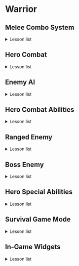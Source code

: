 # Warrior

## Melee Combo System
<details>
  <summary>Lesson list</summary>

  <details>

  <summary>
    
### 3-5 Hero Hero Gameplay Ability

  </summary>
    
> 本节主要内容是在以下两个文件中创建辅助函数（查找角色、控制器、组件等），以供蓝图调用
> - WarriorGameplayAbility
> - WarriorHeroGameplayAbility
  </details>

<details>
  <summary>
    
### 3-6 Ability Input Action

   </summary>
  
> 本节课主要是重复了Input Binding流程的前三个流程
> 
>> 全流程：Native Gameplay Tags -> Input Config Data Asset -> Custom Input Component -> Binding Inputs -> Assign Assets in Editor
>
> Native Gameplay Tags: 声明及定义GameplayTag
> 
> Input Cofig Data Asset: 创建了一个新的数组存储AbilityInputAction
> 
> Custome Input Component: 为绑定action创建了模板函数

</details>

<details>
  <summary>
    
### 3-7 Hero Ability Set

  </summary>

> Hero Character需要把标签传给Ablity System Component，通过标签激活对应的Ability，因此在UDataAsset_HeroStartUpData类里创建了一个结构体，维护标签与ability的关系，并重写了将能力赋予ASC的方法，这样在WarriorHeroCharacter的PossessedBy函数中就会调用子类的GiveToAbilitySystemComponent方法。
</details>

<details>
  <summary>
    
### 3-8 Binding Ability Input

  </summary>
  
> 在Input Component中将Ability与tag绑定，在Hero Character中，调用绑定方法并定义回调函数，回调函数负责触发技能。
</details>

<details>
  <summary>
    
### 3-10 Wait for Gameplay Event

  </summary>
  
> 这两节课主要是创建动画，创建了动画通知用的蓝图，传递标签，并定义了新的标签，供发送通知时使用。（标签主要是用来识别武器的）
</details>

<details>
  <summary>
    
### 3-13 Link Anim Layer

  </summary>
  
> 不同的武器会有不同的动画，为了避免创建复杂的动画图表，采用了分层的概念创建动画。
</details>

<details>
  <summary>
    
### 3-14 Default Weapon Ability

  </summary>
  
> 设置了能力蓝图中，能力标签对其他标签的屏蔽。
> 
> 角色在装备武器时，要链接动画图层，有不同的能力：卸下装备，轻攻击，重攻击等，重新绑定输入映射上下文。
> 
> 角色在卸下装备时，需要卸载动画图层，移除授予的能力，移除输入映射等。
> 
> 这些跟武器相关，所以将这些内容维护在AWarriorHeroWeapon类中，简而言之，我们在捡起武器的同时，也捡起了一套“系统”。
</details>

<details>
  <summary>
    
### 3-15 Grant Weapon Ability

  </summary>
  
> UWarriorAbilitySystemComponent类里添加了GrantHeroWeaponAbilities方法，根据武器关联的能力进行授予。
>
> 设置蓝图。
>
> （不知道为什么少了3-14节的几个资源，已补充）
</details>

<details>
  <summary>
    
### 3-16 Handle Unequip Axe

  </summary>
  
> 卸载武器时，需要unlinke anim class layers，删除mapping context以及清空授权的能力。
>
> UWarriorAbilitySystemComponent负责授权能力以及移除授权能力，已授权的FGameplayAbilitySpecHandle被保存在武器类中。
>
> 补充了3-15结尾遗留部分代码。
</details>

<details>
  <summary>
    
### Stop & Summarize

  </summary>
  
> 前面这部分主要内容是围绕着输入-技能展开的，抛开动画暂且不论，仅输入-技能而言，大概逻辑是mapping context将action与input tag对应起来，而mapping context被存储在data asset中；input component中定义了绑定函数，将action，tag与回调函数进行关联，hero character的possesedby函数加载data asset，setupplayerinputcomponent中则启用了input component中的绑定函数，回调函数也在hero character中被定义，但其真正的实现OnAbilityInputPressed则在WarriorAbilitySystemComponent中，该函数根据标签遍历可激活的技能列表（GetActivatableAbilities()返回的是【可激活】的技能，可激活也就是被授予的技能，区别于【已激活】），如果标签匹配则激活对应技能TryActivateAbility，此时会触发对应蓝图中Activate Ability事件，执行后续逻辑，比如播放montage，设置anim class layer，mapping context，授予能力等等。
> ![Image](README_Img/Chapter3_StopAndSummarize.png)
  </details>


<details>
  <summary>

### 3-17 Light Attack Ability

  </summary>

>讲解了轻攻击能力的配置流程，前面框架搭好以后，流程就是：
>
>定义tag -> 创建action -> Input config中将input tag与action绑定 -> 修改mapping context，将aciton与输入进行映射 -> 创建能力蓝图，设置标签 -> 在武器中修改weapon data，配置input tag与ability
>
>注意：能力蓝图中设置的是ability tag，而其他地方没有记错的话设置的是input tag，Weapon data中将input tag与能力蓝图绑定，也就与ability tag进行了关联。
</details>

<details>
<summary>

### 3-18 Combo Logic

</summary>

> 本节重点是在GA_Hero_LightAttackMaster中创建了连击的逻辑，连续攻击增加计数，超过一定时间进行重置。
> 
> GA_Hero_LightAttack_Axe中则维护了montage的映射。
>
> 注意，montage中的slot可以视作一个“动画播放通道”，以控制不同部位的动画。

</details>

<details>

<summary>

### 3-20 Heavy Attack Logic

</summary>

> 本节与上一节的内容同轻攻击。
  
</details>

<details>

<summary>

### 3-21 Warrior Function Library

</summary>

> 因为连击系统与动画是独立的，现在需要实现这样的功能：轻击3之后可以直接跳转到重击2，就需要进行通信。
>
> 本节创建了一个函数库以供后续使用，比如获取ASC组件，添加标签，移除标签，检测actor是否有标签等。
  
</details>

<details>

<summary>

### 3-22 Jump To Finisher
  
</summary>

> 在轻击和重击的功能蓝图中进行了轻击3->重击2的功能实现，主要思路就是通过Ability System Component添加标签，以识别能否进行跳转。
  
</details>

<details>

<summary>

### 3-23 Slow Motion and Sound FX
  
</summary>

> 基于AnimNotifyState类创建蓝图，重载函数以控制时间流速。
>
> 给montage添加慢动作及音效。
  
</details>

<details>

<summary>

### Bug Fixed
  
</summary>

> 上一节重击1的montage未保存。
>
> 修理了几处bug：之前定义event.unequip.axe标签时多打了空格，修复后导致人物不能正常收回武器，需要在收回武器的能力蓝图和montage中重新选择标签。

</details>

<details>

<summary>

### 3-24 Section Wrap Up
  
</summary>

> 注释调试代码，在FWarriorHeroAbilitySet这个结构体中，AbilityToGrant的类型换为更具体的子类UWarriorHeroGameplayAbility，删除部分无用资源。

</details>


</details>


## Hero Combat

<details>
  <summary>Lesson list</summary>

<details>

<summary>

### 4-3 Set Up Enemy Character
  
</summary>

> 前期准备，创建Enemy的C++类：character，startup data，gameplay ability，combat component。

</details>

<details>

<summary>

### 4-4 Gruntling Guardian
  
</summary>

> 创建动画蓝图，在创建模板动画蓝图的时候，并不需要指定骨骼。

</details>

<details>

<summary>

### 4-5 Asynchronous Loading
  
</summary>

> 主角因为只有一个，在加载start up data的时候是同步加载的，及时阻塞游戏进程，也很快就加载完了；而敌人数量可能是不定的，所以本节采用了异步加载的方式，在进行异步加载的时候还应用了lambda函数。
>
> 回顾一下start up data，该类主要是为了存储ablity而存在的，我们加载start up data也是为了授予主角/敌人能力的，注意，授予能力 ！= 激活能力。

</details>

<details>

<summary>

### 4-6 Spawn Enemy Weapon
  
</summary>

> 给敌人生成武器，创建游戏能力蓝图BP_Guardian_SpawnWeapon，需要设置tag，创建武器类，设置socket等。
</details>

<details>

<summary>

### 4-7 Attribute Set
  
</summary>

> 给角色设置血量，攻击力等属性。通过宏创建辅助函数。
>
> 点击~，在控制台输入showdebug abilitysystem后会显示设置的属性。
</details>

<details>
<summary>

### 4-8 Gameplay Effect
  
</summary>

> 上一节设置了AttributeSet，而Gameplay Effect的作用则是修改属性值。
>
> 本节同时也建立了Curve Table，有点类似于Excel表格填表。
</details>

<details>
<summary>

### 4-9 Apply Gameplay Effect To Self
  
</summary>

> 创建好Gameplay Effect以后，下一步就是怎么应用的问题，首先在UDataAsset_StartUpDataBase中保存UGameplayEffect，之后在GiveToAbilitySystemComponent函数中应用Gameplay Effect。
>
> 注意在DA_Hero中，给StartUpGameplayEffects进行赋值时，有先后顺序，先是MaxHealth，再是CurrentHealth。
</details>


<details>
<summary>

### 4-10 Init Enemy Attributes
  
</summary>

> 跟角色设置属性以及Gameplay Effect的流程差不多，在控制台输出调试信息的时候page down切换到敌人身上，也没有正确显示，于是修改了DefaultGame.ini文件。
</details>

<details>
<summary>

### 4-11 Pawn Combat Interface
  
</summary>

> 为了做伤害检测，首先需要处理武器的碰撞，而碰撞实际跟动画有关，需要设置ANS_ToggleWeaponCollision，因为AnimNotifyState有明确的起止点，以便启用/禁用武器碰撞。
>
> 为了能够启用武器碰撞，首先要获取武器，而武器可以在PawnCombatComponent中被获取，所以可以在PawnCombatComponent中设置一个ToggleCollision函数。
>
> 那么问题是怎么获取PawnCombatComponent？我们可以访问的是HeroCombatComponent/EnemyCombatComponent，对于启用/禁用碰撞而言，我们只需要访问基类PawnCombatComponent即可。
>
>> 1.用FindComponentByClass()获取组件。
>> 
>> 2.BaseCharacter实现自定义的IPawnCombatInterface接口，该接口中只有一个纯虚函数GetPawnCombatComponent()，HeroCharacter/EnemyCharacter需要覆盖虚函数并返回自己的CombatComponent。

</details>

<details>
<summary>

### 4-12 Toggle Weapon Collision
  
</summary>

> 在PawnCombatComponent中创建ToggleWeaponCollision以启用/禁用碰撞，在AnimNotifyState类中进行调用，并在montage中确定AnimNotifyState的起止点。

</details>

<details>
<summary>

### 4-13 On Weapon Begin Overlap
  
</summary>

> 本节主要内容为hit流程，在WeaponBase类有WeaponCollisionBox，将BeginOverlap与EndOverlap与WeaponCollisionBox进行绑定，对碰撞的物体进行检测。
>
> UPawnCombatComponent则用来处理武器碰撞，创建ToggleWeaponCollision函数待完善。

</details>

<details>
<summary>

### 4-14 On Target Interacted
  
</summary>

> 声明委托类型，在进行碰撞时或者碰撞结束后，调用委托绑定的回调函数。
>
> ![Image](README_Img/4-14.png)

</details>


<details>
<summary>

### 4-15 Notify Melee Hit
  
</summary>

> 确保每次攻击时，只攻击一次：在PawnCombatComponent创建一个AAcotr*数组，当检测到对象时加入数组，之后如果再次检测到同一个actor，则直接跳过。
>
> 检测到物体以后，下一步就是进行通知以便就行后续的伤害处理，HeroCombatComponent中重写了OnHitTargetActor，进行伤害检测，在此函数中调用函数UAbilitySystemBlueprintLibrary::SendGameplayEventToActor()。在GA_LightAttack中定义了WaitGameplayEvent节点负责监听（选择了同一个标签），当SendGameplayEventToActor调用以后，该事件会被激活，执行后续伤害处理流程。

</details>

<details>
<summary>

### 4-16 Set Up Attack Montages
  
</summary>

> 为其他轻攻击、重攻击添加ANS通知；为重攻击添加WaitGameplayEvent节点，检测事件。

</details>


<details>
<summary>

### 4-17 Make Gameplay Effect Spec Handle
  
</summary>

> 前面做了hit检测，后续自然就是进行伤害处理，如何通过gameplay effect影响attribute set，流程如图所示：
>
> ![Image](README_Img/4-17.png)
>
> 本节主要是在UWarriorHeroGameplayAbility类中创建了MakeHeroDamageEffectSpecHandle函数，返回FGameplayEffectSpecHandle以供后续使用。

</details>

<details>
<summary>

### 4-18 Hero Damage Info
  
</summary>

> 上一节课的补充，为MakeHeroDamageEffectSpecHandle准备入参，创建Effect Class，tag，获取base damage等。

</details>

<details>
<summary>

### 4-19 Apply Effect Spec Handle To Target
  
</summary>

> 创建好gameplay effect spec handle以后，下一步就是将handle应用于目标：在UWarriorGameplayAbility创建了相关函数，重点是调用UAbilitySystemComponent::ApplyGameplayEffectSpecToTarget函数。

</details>

<details>
<summary>

### 4-20 Capture Relevant Attributes
  
</summary>

> 为了能够进行伤害计算，需要对attributes进行捕获，本节课提供了两种方式进行捕获：一种是较慢的方式，另一种则是通过宏相对而言较快的方式进行捕获。

</details>

<details>
<summary>

### 4-21 Retrieve Hero Damage Info
  
</summary>

> 上节课对attributes进行了捕获，这节课主要是重载UGameplayEffectExecutionCalculation下的Execute_Implementation函数，以取得attributes的值。

</details>

<details>
<summary>

### 4-22 Calculate Final Damage Done
  
</summary>

> 在Execute_Implementation函数中编写**伤害计算逻辑**。

</details>

<details>
<summary>

### 4-23 Set Up Heavy Attacks For Damage
  
</summary>

> 在蓝图中修改heavy attck的逻辑，使得gameplay effect能够作用于attributes。
>
> 至此，前面流程图中Gameplay Effect Execution Calculation环节也就结束了。

</details>


<details>
<summary>

### 4-24 Modify Health Attribute
  
</summary>

> 重载PostGameplayEffectExecute函数，通过Data.EvaluatedData.Attribute与其他属性进行匹配，修改对应的属性。
>
> 本节遇到一个问题就是GAMEPLAYATTRIBUTE_PROPERTY_GETTER(ClassName, PropertyName)没有生效，而其他的Getter和Setter都是正常的，应该是跟宏里面static有关。

</details>

<details>
<summary>

### 4-25 Hit React Ability
  
</summary>

> 从本节开始，下面几节主要做一些所谓的“打击感”。
>
> 首先是受击反馈，这也是一种ability，敌人的ability流程是：Ability Tags -> Gameplay Ability Blueprint（先创建基类蓝图，写逻辑，子类蓝图填数据） -> Anim Montage -> Grant Ability（DA里选择对应能力蓝图）。

</details>

<details>
<summary>

### 4-26 Trigger Hit React Ability
  
</summary>

> 之前已经授予了能力，下一步是怎么“触发”的问题，很明显，在角色进行攻击的时候触发敌人的受击动画，所以在GA_Hero_LightAttackMaster蓝图中使用了蓝图库中的方法Send Gameplay Event To Actor，此方法被调用后，触发GA_Enemy_HitReact_Base事件，从而调整敌人面向的方向以及播放蒙太奇。

</details>

<details>
<summary>

### 4-27 Material Hit FX
  
</summary>

> 修改重击蓝图，使得重击能够触发受击动画。
>
> 修改enemy的材质，并通过参数对enemy材质进行控制，在GA_Enemy_HitReact_Base蓝图中，在角色被击中时修改参数，从而使得enemy呈现出不同的样子。

</details>

<details>
<summary>

### 4-28 Hit Pause
  
</summary>

> 实现了“卡肉”效果。Hit pause也是作为主角的一种ability，实现流程与之前基本一致，而hit pause则是通过event进行触发的，enemy的受击动画，通过在蓝图中调用Send Gameplay Event To Actor进行触发，而hit pause这里则在C++中调用了SendGameplayEventToActor函数进行触发。

</details>

<details>
<summary>

### 4-29 Camera Shake
  
</summary>

> GA_Hero_HitPause蓝图中加入相机抖动节点，创建相机抖动蓝图。

</details>


<details>
<summary>

### 4-30 Hit React Sound
  
</summary>

> 在敌人的montage中添加受击音效。
>
> 为了解决同时击中多个敌人导致同时播放多个音效的问题，创建Sound Concurrency资产，控制同时播放的音效数量。

</details>

<details>
<summary>

### 4-31 Gameplay Cues
  
</summary>

> 斧头的击中音效不要放在montage里，因为我们想要的是只有在斧头击中目标以后才播放击中音效。
>
> 本节使用了Gameplay Cue来播放音效。

</details>

<details>
<summary>

### 4-32 Enemy Death Ability
  
</summary>

> Enemy Death Process：Attribute Set(Add tag to actor) → Play Death Montage(Triggered on tag added) → Death FX(Material FX / Particle FX)
>
> 本节首先完成了死亡能力的授予，与其他ability流程一样，只不过触发ability变成了通过tag触发。
>
> 在GA_Enemy_Death_Base蓝图中播放montage和执行gameplay cue播放声音。

</details>


<details>
<summary>

### 4-33 BP Death Interface
  
</summary>

> 解决enemy死亡以后动画恢复至idle的问题，需要停用动画，关闭碰撞等。
>
> 怎么从EndAbility调用BP_Enemy_Character_Base中的逻辑？可以选择Cast to或者使用蓝图接口，本节创建了蓝图接口以实现通信。

</details>

<details>
<summary>

### 4-34 Dissolve Material FX
  
</summary>

> 给enemy和enemy weapon添加死亡后慢慢消失的效果，也就是在BP_EnemyCharacter_Base中修改材质参数，缓慢溶解的过程使用timeline来实现。
>
> 之前一直不是很清楚texture, material, anim, montage, mesh, skeleton的区别，这里说一下自己的浅见：
> > texture & material: texture是基元，提供纹理信息，而material则是综合texture及算法实现的效果，比如溶解效果的实现。
> > 
> > anim & montage: 同样anim是基元，montage在anim的基础上，进行动画的逻辑控制、动画混合等。
> > 
> > mesh & skeleton: mesh是3D模型的集合结构，决定了物体的形状，而skeleton是由骨骼和关节组成的层级结构，驱动mesh变形以实现动画。

</details>


<details>
<summary>

### 4-35 Dissolve Niagara FX
  
</summary>

> 使用Spawn System Attached给死亡后的enemy添加粒子特效，首先在蓝图接口中将Niagara作为函数的输入，之后在蓝图中进行加载。添加完后的粒子效果有个问题，就是颜色与enemy溶解时材质的颜色不一致，所以获取enmey的材质，找到其颜色参数，赋予niagara相关参数即可。

</details>

<details>
<summary>

### 4-36 Pawn UI Component
  
</summary>

> 创建PawnUIComponent及其子类，创建PawnUIInterface接口，以便查找PawnUIComponent，使WarriorBaseCharacter及子类实现该接口。

</details>

<details>
<summary>

### 4-37 Broadcast Value Change
  
</summary>

> AttributeSet中获取UIComponent，而UIComponent中定义了**委托函数**，当属性发生变化时，AttributeSet中获取的UIComponent则会进行广播。

</details>

<details>
<summary>

### 4-38 Listen For Broadcasting
  
</summary>

> 创建WarriorWidgetBase基类，该类重载NativeOnInitialized函数，此函数通过IPawnUIInterface接口获得HeroUIComponent，调用BP_OnOwningHeroUIComponentInitialized函数（此函数在Widget蓝图中被重写，绑定血量修改时的事件）。
>
> 角色蓝图中添加了Widget，之后触发Widget蓝图中NativeOnInitialized函数，子类中重载了调用BP_OnOwningHeroUIComponentInitialized函数，则会对其进行调用。
>
> 注意，此时在AttributeSet中，我们通过接口进行了广播，它并不知道Widget的存在；而反观WarriorWidgetBase类，借助于基类中的蓝图接口，它的子类蓝图也只是绑定了委托事件，并不知道AttributeSet的存在。

</details>

<details>
<summary>

### 4-39 Enemy Init Created Widget
  
</summary>

> 与上一节的内容差不多，为enemy创建widget相关逻辑。

</details>

<details>
<summary>

### 4-40 Template Widgets
  
</summary>

> 创建UI模板部件。

</details>

<details>
<summary>

### 4-41 Set Status Bar Fill Color
  
</summary>

> 在蓝图中编写状态条的颜色逻辑。

</details>

<details>
<summary>

### 4-43 Hero Overlay Widget
  
</summary>

> 创建角色UI的canvas（少用，用多了影响性能），排列之前创建的模板部件。
>
> WBP_HeroOverlay蓝图中重写WarriorWidgetBase类中的BP_OnOwningHeroUIComponentInitialized函数，将委托事件赋予函数逻辑，从而在进行广播的时候修改状态条。
>
> 将创建widget作为能力蓝图赋予角色。

</details>

<details>
<summary>

### 4-44 Enemy Health Widget Component
  
</summary>

> 创建敌人的health bar，在AWarriorEnemyCharacter类的构造函数中创建WidgetComponent，在BeingPlay()中调用UWarriorWidgetBase类中的InitEnemyCreatedWidget函数，使得health bar实时显示enemy血量。

</details>

<details>
<summary>

### 4-45 Hide Enemy Health Bar
  
</summary>

> 在WBP_DefaultEnemyHealthBar蓝图中编写health bar的隐藏逻辑，比如一开始是隐藏的，一定时间后不被攻击会隐藏，血量清空后会隐藏。注意初始化的时候会调用一次OnCurrentHealthChanged_Event节点。

</details>

<details>
<summary>

### 4-46 Update Weapon Icon
  
</summary>

> 实现装备/卸载武器时变换图标的功能：图标作为weapon data的一种资源，在装备/卸载武器的ability中，触发广播，对应的委托事件则负责更新图标。

</details>

<details>
<summary>

### 4-47 Final Tweaking
  
</summary>

> 解决切换武器图标时一闪而过的白色背景问题，导致该问题发生的原因为图片是异步加载的，在加载完以前就执行了后续流程。解决方式未创建了一个手动加载资源的自定义事件（也可以采用delay的方式解决）。
>
> 调整UI显示。

</details>

  
</details>


## Enemy AI

<details>
  <summary>Lesson list</summary>

  <details>
<summary>

### 5-3 Crowd Following Component
  
</summary>

> 躲避算法分为两种：RVO Avoidance与Detour Crowd Avoidance，从表现上来看Detour Crowd Avoidance更好一些。
>
> 创建AWarriorAIController，在初始化方法中设置PathFollowingComponent为UCrowdFollowingComponent，以启用Detour Crowd Avoidance；创建敌人AI蓝图。

</details>


<details>
<summary>

### 5-4 AI Perception
  
</summary>

> 实现AI的perception功能，创建EnemyPerceptionComponent与AISenseConfig_Sight，设置相关属性。创建另一个新函数，以便绑定到委托事件。

</details>

<details>
<summary>

### 5-5 Generic Team ID
  
</summary>

> 设置TeamID以分辨不同的阵营，原理是实现IGenericTeamAgentInterface接口，重写其中函数。

</details>



<details>
<summary>

### 5-6 Behavior Tree
  
</summary>

> 使用行为树来控制enemy的行为逻辑，创建黑板，其中的key对应的value通过C++进行配置，OnEnemyPerceptionUpdated是绑定的委托事件，当敌人感知到actor的时候，则对key进行设置。
>
> 为了能够运行行为树，需要在AIController中重写OnPosses函数，执行Run Behavior Tree节点。

</details>

<details>
<summary>

### 5-7 Configure AI Avoidance
  
</summary>

> 为了拥有更好的avoidance质量，需要设置一些参数，分为两部分：
>
> > 其中一部分参数并没有暴露给蓝图，可以在C++中创建一些暴露给蓝图的变量，通过这些变量设置参数。
> > 
> > 另外一部分参数通过Project Settings - Crowd Manager来进行设置。

</details>

<details>
<summary>

### 5-8 Behavior Tree Node Types
  
</summary>

> 讲解了行为树中的四种节点类型：composite node, decorator node, service node, task node。
>
> 创建service node，可通过蓝图/C++实现service逻辑。

</details>

<details>
<summary>

### 5-9 Observer Aborts
  
</summary>

> 设置selector节点下不同分支的中止策略。

</details>

<details>
<summary>

### 5-10 Orient To Target Actor
  
</summary>

> 通过C++的方式编写自定义Service，父类可以选择BTService或者BTService_BlackboardBase，BTService类基本需要从头开始编写，而BTService_BlackboardBase类中有一些初始代码。
>
> 重写TickNode函数，实现enemy面向角色的功能。

</details>

<details>
<summary>

### 5-11 Environment Query System
  
</summary>

> 简单介绍了EQS的各种概念以及使用。

</details>

<details>
<summary>

### 5-12 Custom Query Context
  
</summary>

> 修复enemy同时感知角色和test pawn的问题。
>
> 通过蓝图自定义context，使得item生成在角色周围，EQS负责生成item，过滤item；在行为树中运行EQS任务，将过滤出来的点存到黑板的键值中，MoveTo节点又从中获取位置，从而控制enemy移动。

</details>

<details>
<summary>

### 5-13 Toggle Strafing State
  
</summary>

> 通过蓝图自定义task处理敌人的strafing状态：设置旋转，最大行走速度，添加标签等。
>
> > 注意：对于自定义蓝图的行为树节点，默认是存在于世界中的实例，意味着变量的值在不同的execution中可以被保存，只适用于蓝图，而不能适用于C++（因为没有被实例化）。

</details>


<details>
<summary>

### 5-14 Calculate Direction
  
</summary>

> UWarriorCharacterAnimInstance类中声明了新的变量LocomotionDirection，并在NativeThreadSafeUpdateAnimation函数中进行更新。在ABP_Enemy_Base中引入该变量，同时声明一个新的blend space变量，通过该变量控制blend space动画的播放效果。（主要是展示了C++中变量与blend space的配合）

</details>

<details>
<summary>

### 5-15 Strafing Blend Space
  
</summary>

> 创建enemy的blend space，通过horizontal axis和vertical axis两个轴变量来控制动画表现。

</details>


<details>
<summary>

### 5-16 Compute Success Chance
  
</summary>

> 通过蓝图自定义行为树中的装饰器节点，以计算敌人有多大的概率发起攻击。

</details>

<details>
<summary>

### 5-17 Dot Product Test
  
</summary>

> 敌人在选择位置的时候，周围生成的点都是可选的，想要过滤掉敌人前方的一些点：原理上点积可以比较两个向量之间的角度，所以在EQS查询中增加了Dot测试以进行过滤。

</details>

<details>
<summary>

### 5-18 Enemy Melee Ability
  
</summary>

> 授予敌人ability的流程：创建ability基类蓝图 -> 创建ability子类蓝图 -> 配置DA_Guardian。

</details>

<details>
<summary>

### 5-19 Activate Ability By Tag
  
</summary>

> 激活enemy能力：
>
> > 1.在UWarriorAbilitySystemComponent类中定义函数TryActivateAbilityByTag，通过标签激活能力。
> >
> > 2.创建BTTask_ActivateAbilityByTag蓝图，重写父类蓝图中定义的OnEnemyExecuteTask函数，获取ability system component，调用定义的TryActivateAbilityByTag函数，以激活能力。
> >
> > 3.在行为树中执行该任务（行为树需要配置给AI Controller）。

</details>


<details>
<summary>

### 5-20 Is Target Pawn Hostile

</summary>

> 给montage添加notify state，使得武器碰撞到角色时启用碰撞。
>
> 判断是否为地图pawn，UWarriorFunctionLibrary类中创建函数IsTargetPawnHostile，通过GenericTeamId判断是否为敌对。
>
> UEnemyCombatComponent类中重写OnHitTargetActor委托函数。

</details>


<details>
<summary>

### 5-21 Notify Melee Hit

</summary>

> 重写OnHitTargetActor，避免单次挥动武器，多次判定。
>
> > 借助于SendGameplayEventToActor函数，调用事件（GA_Enemy_MeleeAttack_Base蓝图中的Wait Gameplay Event节点）。

</details>

<details>
<summary>

### 5-22 Make Enemy Damage Effect Spec Handle

</summary>

> 为了能够应用伤害，在C++中创建MakeEnemyDamageEffectSpecHanlde函数，返回FGameplayEffectSpecHandle，以供调用ApplyEffectSpecHandleToTarget节点。

</details>

<details>
<summary>

### 5-23 Apply Enemy Damage

</summary>

> MakeEnemyDamageEffectSpecHandle中有个入参是InDamageScalableFloat，在蓝图中提升为了变量，为其指定curve table。

</details>

<details>
<summary>

### 5-24 Motion Warping

</summary>

> 解决enemy朝向问题：采用Motion Warping插件。
>
> 在C++中创建UMotionWarpingComponent，之后在montage中设置notify state，设置参数（注意动画要启用root motion）。

</details>

<details>
<summary>

### 5-25 Update Motion Warp Target

</summary>

> 继续上一节的工作，我们需要enemy更新它的朝向，但是又不必每帧更新，可以采取自定义BTService的方式实现，重写蓝图中Receive Tick AI事件。从黑板中获取键TargetActor，同时这个名称与notify state中Warp Target Name要一致。

</details>

<details>
<summary>

### 5-26 Construct Native BT Task

</summary>

> 解决另外一个问题：当角色处于敌人正后方时，敌人先播放攻击动画再转身。
>
> 以BTTaskNode节点为父节点，创建自定义蓝图节点。
>
> 值得注意的是：C++创建的Behavior task默认不会在世界中进行实例化，所以对于那些没有实例化的节点，一般来说变量的值也无法保存。
> >
> > 如果要重用变量中的值：需要创建结构体，重写GetInstanceMemorySize函数，重写后会为结构体分配内存，之后就可以从该结构体中取值了。

</details>


<details>
<summary>

### 5-27 Rotate Enemy In Task

</summary>

> 重写ExecuteTask及TickTask函数，在ExecuteTask中返回InProgress，由TickTask函数处理剩余部分逻辑，以实现转向。

</details>

<details>
<summary>

### 5-28 Melee Attack Branch

</summary>

> 根据之前创建的节点，配置enemy的行为树。

</details>


<details>
<summary>

### 5-29 Does Actor Have Tag Decorator

</summary>

> 本节要解决的问题是，敌人在撤回原来的位置时，如果受到攻击，仍然继续往回撤，此时敌人应该进行反击。
>
> 想要通过添加装饰器节点来解决该问题，当敌人受到攻击时，添加tag表示敌人的状态。行为树中检测tag的节点并不能中断其他分支，于是考虑自定义BTDecorator节点，重写PerformConditionCheckAI函数。

</details>

<details>
<summary>

### 5-30 Duration Gameplay Effect

</summary>

> 上节课提到要给敌人添加tag表示受到攻击。
>
> 怎么添加：通过持续性的gameplay effect进行添加。
>
> 何时添加：在敌人受到攻击时添加，也就是在敌人hit react的ability中添加此标签。

</details>

<details>
<summary>

### 5-31 Should Abort All Logic

</summary>

> 当角色hp为0的时候，enemy应该停止攻击：为行为树创建新的装饰器节点，使用蓝图重写PerformConditionCheckAI逻辑，通过dead标签检测actor是否死亡。

</details>

<details>
<summary>

### 5-32 Guardian Attack Sound FX

</summary>

> 在enemey的montage中添加喊叫和攻击的音效，另外通过tag在ability中播放命中敌人时的gameplay cue。
>
> 目前总结下来，montage添加的音效是和动画相关的，而gameplay cue添加的音效是和逻辑相关的。

</details>

</details>

## Hero Combat Abilities

<details>
<summary>Lesson list</summary>

<details>

<summary>
    
### 6-3 Two-Key Input Action

</summary>

> 给角色添加翻滚的能力，首先回顾一下添加角色能力的流程：Ability Tags -> Gameplay Ability Blueprint -> Anim Montage -> Ability Input Action -> Grant Ability。
>
> 翻滚需要按方向键 + 空格键，在配置InputAction的时候，要选择与IA_Move协同触发。之后
> - 配置InputConfig，将InputAction与InputTag对应。
> 
> - 配置MappingContext，将InputAction与用户输入绑定。、


</details>

<details>

<summary>
    
### 6-4 Get Last Movement Input

</summary>

> 通过Motion Warping扭曲角色动画，使得角色朝运动方向翻滚。
>
> 流程：
>  - 在montage中添加notify state，设置warp target name，注意要取消warping translation的对勾（否则角色会瞬移）。
>  - 在ability通过Get Last Movement Input Vector获取角色移动向量（也就是角色在翻滚瞬间的朝向），通过Add or Update Warp Target from Location and Rotation变形角色动画。


</details>


<details>

<summary>
    
### 6-5 Rolling Distance

</summary>

> 控制翻滚的距离，实现方式同样也是通过motion warping，需要注意的时候，此次添加notify state的时候要勾选warping translation，取消勾选warp rotation，其他与变形翻滚朝向做法差不多。
>
> 值得一提的是调用了line trace for objects节点绘制线条，以供调试。


</details>


<details>

<summary>
    
### 6-6 Get Value At Level

</summary>

> 上一讲中，翻滚方式是通过硬编码控制的，本讲对其进行了优化：设置一个ScalableFloat变量，选择对应的Curve Table。
>
> 为了从ScalableFloat变量中获取float值，在UWarriorFunctionLibrary类中声明了一个辅助函数以实现此功能。


</details>

<details>

<summary>
    
### 6-7 Rolling Sound FX

</summary>

> 添加翻滚音效。


</details>


<details>

<summary>
    
### 6-8 Hero Hit React Ability

</summary>

> 创建受击能力蓝图和montage。


</details>


<details>

<summary>
    
### 6-9 Trigger Hero Hit React

</summary>

> 授予角色受击能力，之后就是能力的激活：在GA_Enemy_MeleeAttack_Base中，通过Send Gameplay Event to Actor节点激活受击能力（应该是在蓝图Class Defaults的Ability Triggers中进行了对应）。

</details>


<details>

<summary>
    
### 6-10 Hero Hit FX

</summary>

> 创建材质实例，当角色被攻击时，在能力蓝图中修改材质的参数，从而显示不一样的颜色。

</details>


<details>

<summary>
    
### 6-11 Compute Hit React Direction

</summary>

> 计算受击方向：首先取得两个向量——角色的前向向量与角色到敌人的向量，通过点击计算两个向量之间的角度，但结果都是正的，不能分清左右关系；再通过叉积判断左右关系。
>
> 注意：虚幻中叉积是符合左手法则的。

</details>

<details>

<summary>
    
### 6-12 Hit React Tags

</summary>

> 计算受击方向后，返回不同的标签以说明敌人的方位。

</details>

<details>

<summary>
    
### 6-13 Switch On Gameplay Tags

</summary>

> 上一讲的函数返回的是不同的标签，为了根据不同的标签选择不同的montage，首先把montage提升为变量，然后调用Swithc on Gameplay Tag节点，根据不同的标签赋予montage变量不同的值，从而播放不同的动画。
>
> 另外有一个问题就是动画效果不太明显，似乎是混合导致的，解决方式是将UpperPose单独存储起来，当角色没有进行移动时，播放该pose。

</details>

<details>

<summary>
    
### 6-14 Hit React Sound FX

</summary>

> 添加角色被攻击时的音效。

</details>

<details>

<summary>
    
### 6-15 Hero Block Ability

</summary>

> 增加角色格挡技能。
>
> 定义tag -> 处理input action时的回调函数（AWarriorHeroCharacter类中SetupPlayerInputComponent方法进行的绑定，绑定回调函数Input_AbilityInputReleased） -> 创建gameplay ability蓝图并选择好对应的标签 -> 创建input action -> 配置input config -> 因为格挡技能只有在装备武器时才能使用，所以将其指定为武器的ability，在BP_HeroAxe中搜索Weapon Data，添加格挡能力 -> 配置IMC_Axe，将输入与input action进行绑定

</details>

<details>

<summary>
    
### 6-16 Add Gameplay Cue To Owner

</summary>

> 创建格挡montage，设置为循环播放；GA蓝图中设置播放montage；当被攻击时可以取消格挡能力，所以要配置对应的tag。
>
> 调用Add GameplayCueWithParams To Owner节点，创建gameplay cue蓝图（我们希望当ability是激活状态时，gameplay cue也是激活状态，选择以GameplayCueNotify_Actor为父类蓝图），配置Class Defaults。
> 
> - 重写While Active方法（当gameplay cue被附件到owner时只会调用一次），播放声音和特效。
> 
> - 重写OnRemove方法，销毁component。

</details>

<details>

<summary>
    
### 6-17 Is Valid Block

</summary>

> 本节开始编写格挡判定逻辑，在UEnemyCombatComponent类的OnHitTargetActor方法中，首先需要判断是否是有效的格挡，而判断方法则是通过角色与敌人前向向量的点击进行判断，如果小于-0.1f，则被认为是一次有效的格挡。

</details>


<details>

<summary>
    
### 6-18 Notify Successful Block

</summary>

> 当格挡有效时，在C++中调用SendGameplayEventToActor函数，并发送Player_Event_SuccessfulBlock标签。在GA_Hero_Block蓝图中，则调用Wait Gameplay Event节点，通过event tag关联事件，从而收到事件通知。

</details>

<details>

<summary>
    
### 6-19 Handle Successful Block

</summary>

> 本讲主要是写格挡成功后的蓝图逻辑，主要实现了三个功能：朝向敌人，小距离后退，添加特效。

</details>

<details>

<summary>
    
### 6-20 Is Perfect Block

</summary>

> 在格挡能力蓝图中，通过时间判断是否为完美格挡。

</details>


<details>

<summary>
    
### 6-21 Notify Perfect Block

</summary>

> 当格挡为完美格挡时，通过Set Global Time Dilation节点增加子弹时间效果；创建GameplayCue，重写OnExecute函数，通过Execute GameplayCueWithParams On Owner节点生成特效。
>
> 本节遇到了一个卡了挺久的Bug：当完美格挡时，子弹时间一直没有恢复到正常流速。
>
> 原因：UWarriorAbilitySystemComponent的OnAbilityInputReleased函数中，松开按键时，会调用CancelAbilityHandle()，取消技能。在蓝图中，时间流速变慢后，有个delay节点，如果此时松开格挡键位，该技能就被取消掉了，也就是进入了end ability，并没有从delay节点正常执行下去，恢复正常的时间流速。

</details>


<details>

<summary>
    
### 6-22 Initiate Counterattack

</summary>

> 解决上节课中提到的Bug：在OnEndAbility事件之后，判断一下global time dilation是否为1，如果不是的话重新恢复为1。
>
> 实现完美格挡后终结技：设置计时器，如果0.3秒内进行攻击，则切换为处决攻击，本讲只是简单地将处决攻击变为轻/重击的最后一次攻击，然后通过标签判断当前攻击是否为处决攻击，是的话直接跳转到最后一次攻击。

</details>

<details>

<summary>
    
### 6-23 Set Up Target Lock Ability

</summary>

> 实现Target Lock需要解决的问题：
>
> - Toggleable Ability
> - Get Available Targets
> - Draw/Update Target Lock Widget
> - Switch Animation Poses
> - Switch Target
>
> 本节为锁定目标能力的准备工作：
>
> 首先创建C++类UHeroGameplayAbility_TargetLock，需要重写ActivateAbility与EndAbility函数（暂时只是调用super）；定义需要的标签；创建蓝图类。

</details>


<details>

<summary>
    
### 6-24 Toggle Target Lock

</summary>

> 本讲对锁定目标的输入策略进行了设置：首先是UWarriorAbilitySystemComponent类的OnAbilityInputPressed方法中，要对toggleable的能力进行判断，从而控制能力的激活与结束；然后配置DA_InputConfig，创建InputAction，配置IMC_Axe（只有装备武器时才能锁定敌人），再就是在BP_HeroAxe中进行能力的授予。

</details>


<details>

<summary>
    
### 6-25 Get Available Targets

</summary>

> 在一定范围内获取所有目标，简单讲就是调用UKismetSystemLibrary::BoxTraceMultiForObjects函数，填写相应的参数，将检测到的目标加入到TArray数组中。

</details>


<details>

<summary>
    
### 6-26 Get Nearest Target

</summary>

> 继续补充TryLockOnTarget的逻辑，如果没有可锁定的目标，需要取消目标锁定的能力（当调用CancelAbility方法后，会执行EndAbility方法）。
>
> 通过UGameplayStatics::FindNearestActor方法获取距离角色最近的actor。

</details>


<details>

<summary>
    
### 6-27 Draw Target Lock Widget

</summary>

> 绘制锁定图标：首先创建widget蓝图，之后创建UHeroGameplayAbility_TargetLock::DrawTargetLockWidget函数，CreateWidget创建实例，之后通过AddToViewport进行绘制。

</details>

<details>

<summary>
    
### 6-28 Set Target Lock Widget Position

</summary>

> 设置widget的位置：UWidgetLayoutLibrary::ProjectWorldLocationToWidgetPosition可将3维空间的坐标投影到2D空间，再调用SetPositionInViewport将widget绘制到指定位置。
>
> 此时会发现widget与正确位置有一些偏差，原因是没有考虑widget本身的大小。DrawnTargetLockWidget->WidgetTree->ForEachWidget的入参传入一个匿名函数，可以获取到widget的宽度和高度。

</details>


<details>

<summary>
    
### 6-29 Execute Task On Tick

</summary>

> 我们需要解决的问题是：当角色移动时，绘制的widget位置失效，所以我们需要每一帧对widget的位置进行更新，但是gameplay ability并不支持tick函数。
>
> 解决方式：自定义ability task，重写TickTask函数，定义委托事件，在ability蓝图中调用ability task。

</details>


<details>

<summary>
    
### 6-30 On Target Lock Tick

</summary>

> 上一讲自定义了以tick形式执行任务的ability task，本讲就是在上一讲的基础上，声明了OnTargetLockTick函数，更新widget的位置，然后以tick的频率执行即可。

</details>

<details>

<summary>
    
### 6-31 Orient To Target While Target Lock

</summary>

> 继续补充OnTargetLockTick函数，使得锁定目标时，摄像机和角色始终朝向被锁定的敌人。（注意，此处通过设置controller的旋转，从而影响摄像机的旋转）

</details>

<details>

<summary>
    
### 6-32 Switch To Target Lock Poses

</summary>

> 创建持有武器锁定敌人移动的动画混合空间，并进行应用。

</details>

<details>

<summary>
    
### 6-33 Target Lock Walk Speed

</summary>

> 设置锁定敌人时的最大行走速度。
>
> 在混合空间中，混合动画容易抽动，勾选Wrap Input后效果好很多。

</details>


<details>

<summary>
    
### 6-34 Switch Target Input Action

</summary>

> 本讲开始实现锁定目标时的切换功能：定义了输入标签，在AWarriorHeroCharacter类中调用BindNativeInputAction进行绑定，创建input action，在input config中进行对应。

</details>

<details>

<summary>
    
### 6-35 Target Lock Mapping Context

</summary>

> 在UHeroGameplayAbility_TargetLock中设置一个UInputMappingContext*变量，存储锁定时的mapping context，然后创建函数分别装载和卸载mapping context。
>
> 在卸载mapping context之前，对controller是否存在做了一个判断，防止引起崩溃。

</details>

<details>

<summary>
    
### 6-36 Notify Switch Target

</summary>

> 在AWarriorHeroCharacter::Input_SwitchTargetTriggered方法中获取偏移量，在Input_SwitchTargetCompleted方法中，调用SendGameplayEventToActor函数触发事件。
>
> 之后在GA_Hero_TargetLock蓝图中，调用Wait Gameplay Event节点，通过tag监听事件。

</details>


<details>

<summary>
    
### 6-37 Handle Switch Target

</summary>

> 主要是逻辑的编写，通过叉积判断位置关系，然后取最近的敌人进行锁定。

</details>


<details>

<summary>
    
### 6-38 Hero Death

</summary>

> 创建GA_Hero_Death能力蓝图，创建montage，在DA_Hero里进行配置，以授予该能力。
>
> 为了在character死亡的情况下，停止敌人的攻击，在行为树中，检测一下target actor是否有dead标签。

</details>


<details>

<summary>
    
### 6-39 Tweaking Target Lock

</summary>

> 调整了一下锁定目标时摄像机的位置。

</details>


</details>

## Ranged Enemy

<details>
  <summary>Lesson list</summary>
  
<details>
  
<summary>
    
### 7-2 Ranged Enemy Starting Weapon

</summary>

> 创建新类型的敌人，需要指定mesh，animation等。同时为了使敌人在生成时手里带着武器，需要复制能力蓝图，并配置Data Asset授予能力。

</details>

<details>
  
<summary>
    
### 7-3 Glacer Starting Stats

</summary>

> 设置敌人的初始状态：在Curve Table中设置数值，在GE_Guardian_StartUp蓝图类（Gameplay Effect的子类）中配置Curve Table，之后在Data Asset(DA_Glacer)中配置GE_Guardian_StartUp。
>
> 其实gameplay effect与ability存储在UDataAsset_StartUpDataBase(Data Asset子类)中，在授予完能力之后，通过ApplyGameplayEffectToSelf方法应用effect。
>
> 查看effect是否生效：控制台输入showdebug abilitysystem，按page down键选到敌人即可。

</details>

<details>
  
<summary>
    
### 7-4 Glacer Hit React

</summary>

> 设置敌人的血量条、受击时的材质、死亡时的特效（包括武器）等。

</details>

<details>
  
<summary>
    
### 7-5 Ranged Behavior Tree

</summary>

> 修复当角色在墙边翻滚时，会移动到原点的问题：当无效命中时，impact point会是一个零向量，需要判断一下是否有效。
>
> 给敌人配置AI Controller，在AI Controller中配置行为树。

</details>


<details>
  
<summary>
    
### 7-6 Find Shooting Position

</summary>

> 编写AI控制逻辑，远程攻击的敌人首先要找到一个远离character的位置：修改行为树逻辑，判断与character之间的距离，执行EQS服务，给敌人寻找合适的位置，然后进行移动。
>
> 简单理解一下行为树，有以下常见的节点：
> > 根节点：行为树的入口，敌人行动逻辑的起点。
> >
> > 组合节点：控制子节点的执行顺序。
> > - Sequence: 按顺序（从左到右）执行子节点，直到失败。
> > - Selector: 按顺序（从左到右）执行子节点，直到成功。
> > - Parallel: 同时执行多个子节点，但启动顺序仍然为从左到右。
> > 装饰器：附加在节点上的逻辑判断，以决定是否执行该节点。
> >
> > 任务节点：具体执行的行为。
> >
> > 服务节点：在后台周期性运行的任务。（比如EQS）
> 
> 黑板主要是存储AI共享的数据，通过黑板键在节点之间传递数据。

</details>

<details>
  
<summary>
    
### 7-7 Project Ability

</summary>

> 创建能力蓝图、montage，配置DA_Glacer等，修改行为树逻辑，使得敌人向character发起攻击。

</details>

<details>
  
<summary>
    
### 7-8 Projectile Class

</summary>

> 创建Projectile类，添加相应的组件，并进行初始化。

</details>

<details>
  
<summary>
    
### 7-9 Spawning Projectile

</summary>

> 生成投射物，当然是需要根据敌人的动作进行生成的，所以在montage中添加notify(AN_SendGameplayEventToOwner)，在能力蓝图中调用Wait Gameplay Event节点进行监听，从而生成投射物。

</details>

<details>
  
<summary>
    
### 7-10 On Projectile Hit

</summary>

> 在投射物的C++代码中，通过AddUniqueDynamic绑定委托函数，从而在发生碰撞时进行调用，响应碰撞事件。

</details>

<details>
  
<summary>
    
### 7-11 Handle Projectile Hit

</summary>

> 在OnProjectileHit函数中处理碰撞逻辑，需要判断角色是否格挡成功，如果成功的话，调用SendGameplayEventToActor方法发送事件；否则进行伤害处理（后面进行实现）。
>
> 在头文件中声明BP_OnSpawnProjectileHitFX函数，在BP_Projectile_Base蓝图中重写该函数，生成声音和粒子特效，在BP_Projectile_Glacer中赋予具体的资源。

</details>

<details>
  
<summary>
    
### 7-12 Projectile Spec Handle

</summary>

> 创建HandleApplyProjectileDamage函数，以编写应用投射物伤害的游戏逻辑：在UWarriorFunctionLibrary类中创建了ApplyGameplayEffectSpecHandleToTargetActor函数，将指定的GameplayEffect应用到目标Actor，并返回是否成功应用。若成功应用，在HandleApplyProjectileDamage函数中触发受击反馈事件。

</details>

<details>
  
<summary>
    
### 7-13 Make Projectile Spec Handle

</summary>

> 上一讲中，我们通过meta = (ExposeOnSpawn = "true")将ProjectileDamageEffectSpecHandle属性暴露在对象的生成（Spawn）参数列表中，以便在蓝图中创建该对象时，动态传入该属性的初始值，本讲通过UWarriorEnemyGameplayAbility::MakeEnemyDamageEffectSpecHandle节点创建EffectSpecHandle，以携带伤害值等信息。

</details>

<details>
  
<summary>
    
### 7-14 Projectile Sound FX

</summary>

> 添加音效和粒子特效。

</details>

<details>
  
<summary>
    
### 7-15 Glacer Melee Ability

</summary>

> 制作武器拖尾效果。（其实就是添加notify state，在socket处添加粒子特效）
>
> 添加Glacer的近战能力，在DA_Glacer中授予，在行为树中通过task激活近战能力。

</details>

<details>
  
<summary>
    
### 7-16 Unblockable Attack

</summary>

> 设置Glacer的近战攻击为不可阻挡的，通过gameplay cue播放不可阻挡的特效提示。
>
> 之所以没有使用AnimNotifyState的方式，个人理解是gameplay cue通过gameplay tag进行触发，播放特效需要访问一些位置、旋转等数据，而AnimNotifyState只能访问蓝图动画中的变量。

</details>

</details>

## Boss Enemy

<details>
  
  <summary>Lesson list</summary>

<details>

<summary>
    
### 8-2 Set Up Boss Character

</summary>

> 设置boss蓝图以及用到的动画蓝图、混合空间等。

</details>

<details>

<summary>
    
### 8-3 Giant Starting Stats

</summary>

> 配置Boss的Gameplay Effect，Data Asset等文件。

</details>

<details>

<summary>
    
### 8-4 Boss Bar Widget

</summary>

> 制作boss的health bar，并通过委托来更新血量的变化。
>
> 总结一下委托的用法：
> > - 声明委托。
> >   - 声明委托类型、参数列表，然后声明一个委托变量，用来后续绑定委托函数。
> > - 绑定委托。
> >   - 绑定需要进行绑定的委托函数，动态委托可以在蓝图中进行绑定，本节就是在蓝图中进行了绑定。
> > - 触发委托。
> >   - 执行需要触发的委托函数。

</details>

<details>

<summary>
    
### 8-5 Draw Boss Bar To Screen

</summary>

> 通过能力蓝图绘制boss的血量条。

</details>

<details>

<summary>
    
### 8-6 Giant Hit React

</summary>

> 赋予boss受击能力。
>
> 生成材质实例以调整受击时显示的材质，调整完后分配给skeletal mesh，boss蓝图中的材质会相应更新。

</details>

<details>

<summary>
    
### 8-7 Giant Death
</summary>

> 给boss增加死亡能力，通过gameplay cue播放音效，并且播放粒子特效。

</details>

<details>

<summary>
    
### 8-8 Remove Boss Bar
</summary>

> 敌人死亡时，删除UI内容：在UEnemyUIComponent类中声明两个函数，RegisterEnemyDrawnWidget和RemoveEnemyDrawnWidgetsIfAny，在绘制血条的能力蓝图中注册组件，在boss角色蓝图的死亡事件中对UI组件进行删除。

</details>

<details>

<summary>
    
### 8-9 Giant Behavior Tree
</summary>

> 创建boss的AI Controller和Behavior Tree（其实也是复制过来的）。

</details>

<details>

<summary>
    
### 8-10 Giant Melee Abilitye

</summary>

> 给boss添加近战功能，另外为了使得boss攻击时面向character，在montage中采用了motion warping的方式。 修改行为树，简单测试近战功能。

</details>

<details>

<summary>
    
### 8-11 Hand Collision Box

</summary>

> 给boss添加了近战功能后却没有伤害，是因为之前都是用武器进行攻击，而boss用手进行攻击。本节主要在AWarriorEnemyCharacter类中创建LeftHandCollisionBox和RightHandCollisionBox，进行初始化，并绑定委托函数。

</details>

<details>

<summary>
    
### 8-12 Post Edit Change Property

</summary>

> 上一讲生成了LeftHandCollisionBox和RightHandCollisionBox，但是SetupAttachment的时候遇到了问题：每个角色的骨骼名称不一样，怎么确定绑定到哪个骨骼上呢？
>
> 解决方案：声明一个FName变量，设置为EditDefaultsOnly，存储骨骼名称，然后重写PostEditChangeProperty函数，当属性变化时，也就是在蓝图中赋予当前角色的骨骼名称时，会调用该函数，此时进行绑定即可。

</details>

<details>

<summary>
    
### 8-13 Toggle Box Collision

</summary>

> 总结一下敌人攻击触发的流程（以LeftHandCollisionBox为例）：
> > - 在montage中添加了ANS_ToggleWeaponCollision，会调用UPawnCombatComponent::ToggleWeaponCollision函数。
> > - ToggleWeaponCollision函数触发UEnemyCombatComponent::ToggleBodyCollisionBoxCollision，启用碰撞。
> > - 在进行初始化的时候，LeftHandCollisionBox是没有碰撞的，但是绑定了委托函数OnBodyCollisionBoxBeginOverlap。
> > - OnBodyCollisionBoxBeginOverlap函数会判断hitpawn是否为敌对的，如果是的话调用EnemyCombatComponent->OnHitTargetActor。
> > - OnHitTargetActor对格挡逻辑进行了判断，如果hero没有格挡/格挡无效，调用SendGameplayEventToActor，触发tag相关的gameplay event。
> > - GA_Enemy_MeleeAttack_Base蓝图中wait gameplay event监听到相关事件，触发handle apply damage节点，从而继续后面的伤害流程。

</details>

<details>

<summary>
    
### 8-14 Giant Second Melee Ability

</summary>

> 添加第二种近战攻击。
>
> 将第一种近战攻击设置为不可阻挡。
>
> 不可阻挡提示offset优化。

</details>

<details>

<summary>
    
### 8-15 Giant Combo

</summary>

> 添加连招：其实就是配置一堆的notify与notifystate。
>
> 通过socket控制粒子特效生成的位置。

</details>

<details>

<summary>
    
### 8-16 Wait Spawn Enemies

</summary>

> 本节开始给boss添加召唤的能力，增加了UAbilityTask_WaitSpawnEnemies这样一个ability task。
>
> 介绍一下ability task：
>  - 默认情况下ability是同步执行的，也就是说当gameplay ability的activate函数被调用时，如果没有使用ability task或者手动分帧逻辑（Timer, AsyncTask等），所有代码都会在同一帧内完成。
>  - Ability task的作用是“跨帧”，核心理念是将异步操作封装为任务，允许ability逻辑暂停等待某些条件，并在后续帧中继续执行。

</details>

<details>

<summary>
    
### 8-17 Summon Ability

</summary>

> 走一遍增加新技能的流程，创建montage并添加FX。

</details>

<details>

<summary>
    
### 8-18 Listen For Gameplay Event

</summary>

> 下面要生成enemies，分为三步：
> - Listen for Gameplay Event
> - Async Load
> - Spawn Enemies
>
> 本节主要是讲监听事件，在UAbilityTask_WaitSpawnEnemies类中重写Activate和OnDestroy函数，在Activate中绑定回调函数。
>
> Montage中添加AN_SendGameplayEventToOwner，发送对应的tag。
>
> tag匹配后，触发绑定的回调函数。

</details>

<details>

<summary>
    
### 8-19 Async Load And Spawn Enemies

</summary>

> 召唤敌人第二部——异步加载，使用UAssetManager进行异步加载，绑定了另外的回调函数OnEnemyClassLoaded，此函数中生成敌人。

</details>

<details>

<summary>
    
### 8-20 Fix Facing Rotation

</summary>

> 修复使用召唤技能时，boss和grunting的朝向问题。

</details>

<details>

<summary>
    
### 8-21 Stop Spawning Enemies

</summary>

> 停止生成敌人：在黑板中添加一个bool变量，当生成敌人后，进行设置，并在行为树的节点中添加装饰器以判断是否可以使用召唤技能。

</details>

<details>

<summary>
    
### 8-22 Enemy Entry FX

</summary>

> 在项目第一次启动时，因为数据加载问题，会导致一些不正确的情况发生：比如敌人生成的瞬间手里没有武器，显示不正确的health bar。
>
> 通过设置widget的可见性解决health bar问题，在BP_EnemyCharacter_Base的begin play事件中，使用特效。

</details>

<details>

<summary>
    
### 8-23 Enemy Entry Montage

</summary>

> 在BP_EnemyCharacter_Base的BeginPlay事件中，设置一个montage数组变量，让子类填充montage并播放。
>
> 添加grunting和boss的入场montage。

</details>

<details>

<summary>
    
### 8-24 Check Current Health Percent

</summary>

> 创建一个新的装饰器节点，当boss血量低于某个值的时候，使用召唤技能。同时在编辑器中创建了枚举。
>
> 击败召唤出来的grunting后，会发现有个小问题，就是boss的朝向不太对。（没太明白这个问题的原因和解决方式，留待以后解决吧）

</details>

</details>

## Hero Special Abilities

<details>
  
  <summary>Lesson list</summary>

<details>

<summary>
    
### 9-3 Rage Ability Tags

</summary>

> 定义愤怒能力需要用到的input tag, ability tag, status tag。

</details>

<details>

<summary>
    
### 9-4 Rage Ability Blueprint

</summary>

> 增加Rage能力，配置输入操作。

</details>

<details>

<summary>
    
### 9-5 Rage Anim Montage

</summary>

> 在使用rage技能时，给技能添加activating标签，并配置其他能力蓝图的Activation Blocked Tags，以防止rage被其他技能打断；montage播放完毕以后要移除该标签。
>
> 创建rage技能的montage。

</details>

<details>

<summary>
    
### 9-6 Rage Gameplay Cue

</summary>

> 设置了一下敌人武器材质中的参数，使其出现更丝滑。
>
> Rage Gameplay Cue流程：
> - 在montage中添加notify，发送事件，在GA_Hero_Rage中使用wait gameplay event进行监听，监听到事件后则添加gameplay cue，设置tag。
> - 创建新的gameplay cue，配置tag以进行匹配。
>   - 重写While Active函数，播放粒子特效和声音。
>   - 重写On Remove函数，移除粒子特效。 

</details>

<details>

<summary>
    
### 9-7 Activation Condition

</summary>

> UWarriorAttributeSet中修改PostGameplayEffectExecute函数，根据rage数值添加/移除标签。修改蓝图，配置Activation Required Tags = "Player.Status.Rage.Full"；当检测到Player_Status_Rage_None标签时，取消能力。
>
> 实现无敌功能：打开GE_Shared_DealDamage，在Gameplay Effect处添加新的元素，Target Tag Reqs选择Target Tag Requirements Gameplay Effect Component，Must Not Have Tags配置Shared.Status.Invincible。
> > Gameplay Effect就我目前的理解来讲，就是对attribute进行修改时需要用到的类。我们在此类中配置如何影响属性，之后在其他地方（比如能力蓝图）应用gameplay effect，从而达到修改属性的作用。

</details>

<details>

<summary>
    
### 9-8 Consume Rage

</summary>

> 本节实现愤怒技能开启时，持续消耗rage量的功能：首先创建一个gameplay effect，配置好对应内容，之后在能力蓝图中进行应用/移除即可实现该功能。

</details>

<details>

<summary>
    
### 9-9 Set Up Rage Slash

</summary>

> 愤怒技能开启后，对攻击进行强化，本课选用的方式是生成一个投射物：创建蓝图，添加粒子特效及音效。

</details>

<details>

<summary>
    
### 9-10 Spawn Rage Slash

</summary>

> 在近战技能蓝图中生成slash，生成之前需要检查一下是否处于愤怒技能启用的时刻，然后自定义事件在蓝图中实现具体的功能。
> > 之所以自定义事件而不是自定义蓝图，是因为事件是**异步**的，可以在多个游戏帧上执行，包含需要跨越帧的操作；而函数是**同步**的，被调用时会立即执行完所有指令并返回结果，不会跨越多个游戏帧。像是ability task和delay这种节点，与异步操作和事件管理相关，因此选择了自定义事件。
>
> 子类中实现自定义事件，其实也就是生成具体的slash，值得一提的是，此处需要在axe上增加一个新的插槽，通过这个插槽位置来控制slash生成的位置。
>
> 在montage中发送事件。

</details>

<details>

<summary>
    
### 9-11 On Rage Slash Begin Overlap

</summary>

> 我们不想让slash碰到敌人后立即消失，而是可以穿透攻击多个敌人：修改ProjectileDamagePolicy属性（这是我们在AWarriorProjectileBase中定义的枚举）为OnBeginOverlap，此时发现slash不会碰撞后就消失，但也无法造成伤害，此时需要我们完善AWarriorProjectileBase类中的回调函数OnProjectileBeginOverlap，补充伤害逻辑。

</details>

<details>

<summary>
    
### 9-12 Rage Slash For All Attacks

</summary>

> 给剩余的轻攻击和重攻击增加rage slash功能。

</details>

<details>

<summary>
    
### 9-13 Gain Rage

</summary>

> 通过攻击增加rage：首先创建一个gameplay effect，之后在近战能力蓝图（比如GA_Hero_LightAttackMaster）中，在攻击成功时调用一下apply gameplay effect to owner节点。

</details>

<details>

<summary>
    
### 9-14 Special Weapon Ability Tags

</summary>

> 本节开始增加特殊武器技能：首先是声明和定义tags，然后创建能力蓝图，并配置相应tag，之后是输入绑定，此次不一样的地方在于，特殊武器能力需要多个键位联动触发，比如alt + 鼠标左键，因此需要创建一个input action作为trigger，并在mapping context中进行设置。

</details>

<details>

<summary>
    
### 9-15 Grant Special Weapon Ability

</summary>

> 在WarriorStructTypes中创建FWarriorHeroSpecialAbilitySet，并在FWarriorHeroWeaponData中添加武器特殊能力数组，并在UWarriorAbilitySystemComponent::GrantHeroWeaponAbilities能进行能力的授予（该函数在GA_Hero_EquipAxe蓝图中被调用）。

</details>

<details>

<summary>
    
### 9-16 Light Ability Montage

</summary>

> 添加特殊技能的montage。

</details>

<details>

<summary>
    
### 9-17 Light Ability Damage

</summary>

> 添加伤害处理流程。（自行实现的！）

</details>

<details>

<summary>
    
### 9-18 Cooldown Gameplay Effect

</summary>

> 在能力蓝图details面板的最下方有cooldown的设置，需要创建一个cooldown的gameplay effect，配置相关内容，应用到能力蓝图上。

</details>

<details>

<summary>
    
### 9-19 Ability Icon Widget

</summary>

> 添加技能冷却图标，本节主要是创建Ability Icon Slot并绘制在Hero Overlay上面。

</details>

<details>

<summary>
    
### 9-20 On Ability Icon Updated

</summary>

> UHeroUIComponent创建新的委托类型，更新特殊技能的图标。
>
> 在BP_HeroAxe蓝图中遍历特殊技能，进行广播。
>
> 创建图标实例。

</details>

<details>

<summary>
    
### 9-21 Listen For Ability Icon Change

</summary>

> 我们在UHeroUIComponent中声明了委托类型OnAbilityIconSlotUpdated，之后在TPWBP_AbilityIconSlot蓝图中，调用Bind Event to On Ability Icon Slot Updated，顾名思义也就是给委托变量绑定事件，通过事件实现当角色装备武器时，显示轻攻击特殊技能的icon逻辑。那么什么时候委托函数会执行呢？GA_Hero_EquipAxe蓝图中调用节点Call On Ability Icon Slot Updated。
> 
> 卸下装备时，icon消失的逻辑也是同理。

</details>

<details>

<summary>
    
### 9-22 Notify Ability Cooldown

</summary>

> 在UHeroUIComponent中声明新的委托类型FOnAbilityCooldownBeginDelegate，之后能力蓝图中调用Call On Ability Cooldown Begin，再就是在TPWBP_AbilityIconSlot蓝图中绑定事件，显示冷却时间。（整体实现逻辑与上一讲差不多）

</details>

<details>

<summary>
    
### 9-23 Custom Latent Action

</summary>

> 下一步需要实现实时更新冷却时间的功能，可以通过event tick实现，但是据说计算逻辑会比较复杂。于是打算通过自定义latent action的方式解决问题。（delay节点时机上也是建立在latent action的基础上的，顺便也解开了我的疑惑，原来右上角时钟的图标表示是latent action）
>
> 本节主要讲解UWarriorFunctionLibrary类中如何将CountDown函数声明为Latent Action。

</details>

<details>

<summary>
    
### 9-24 Count Down Action Class

</summary>

> 本节在上一讲的基础上，创建Native Class——FWarriorCountDownAction以构建Latent Action。

</details>

<details>

<summary>
    
### 9-25 Construct Count Down Action

</summary>

> 编写UWarriorFunctionLibrary::CountDown逻辑，在LatentActionManager中检索/创建/取消FWarriorCountDownAction。

</details>

<details>

<summary>
    
### 9-26 Count Down Logic

</summary>

> 在FWarriorCountDownAction类中，重写父类FPendingLatentAction中的UpdateOperation函数，该函数每次tick都会调用，通过重写该函数实现倒计时逻辑。

</details>

<details>

<summary>
    
### 9-27 Update Cooldown

</summary>

> 在相关widget蓝图中，调用我们定义的count down节点，从而实现更新冷却时间及材质的功能。

</details>

<details>

<summary>
    
### 9-28 Resume Cooldown

</summary>

> 在UWarriorHeroGameplayAbility类中创建函数GetAbilityRemainingCooldownByTag，创建FGameplayEffectQuery，并通过GetAbilitySystemComponentFromActorInfo()->GetActiveEffectsTimeRemainingAndDuration()取得剩余的时间。在GA_Hero_EquipAxe中编写该节点相关逻辑，并调用委托事件，触发TPWBP_AbilityIconSlot中的OnAbilityCooldownBegin事件，使得再次装备武器时显示技能剩余冷却时间。

</details>

<details>

<summary>
    
### 9-29 Heavy Ability

</summary>

> 添加重攻击的特殊技能，配置输入操作，授予技能，并设置技能图标材质。

</details>

<details>

<summary>
    
### 9-30 Heavy Ability Montage

</summary>

> 创建重攻击特殊技能需要的montage。

</details>

<details>

<summary>
    
### 9-31 Heavy Ability Damage

</summary>

> 本讲开始讲解AOE伤害的实现逻辑，首先定义AOE相关标签，然后在UWarriorGameplayAbility类中定义ApplyGameplayEffectSpecHandleToHitResults方法，遍历每一个检测到的结果，如果是敌对的pawn，则调用SendGameplayEventToActor函数，给pawn发送受击事件通知。

</details>

<details>

<summary>
    
### 9-31 Heavy Ability Damage

</summary>

> 本讲开始讲解AOE伤害的实现逻辑，首先定义AOE相关标签，然后在UWarriorGameplayAbility类中定义ApplyGameplayEffectSpecHandleToHitResults方法，遍历每一个检测到的结果，如果是敌对的pawn，则调用SendGameplayEventToActor函数，给pawn发送受击事件通知。

</details>

<details>

<summary>
    
### 9-32 Apply AOE Damage

</summary>

> Bug Fixed: UDataAsset_HeroStartUpData类中FGameplayAbilitySpec AbilitySpec(AbilitySet.AbilityToGrant)这句代码编译的时候总是报错error C2665，应该是没有包含正确头文件导致的，所以添加了AbilitySystem/Abilities/WarriorHeroGameplayAbility.h头文件。
>
> 在montage中发送事件通知，能力蓝图中接收该通知，并在该通知以后通过box进行检测，对检测到的结果调用ApplyGameplayEffectSpecHandleToHitResults方法，对敌人造成【范围】伤害

</details>

<details>

<summary>
    
### 9-33 Commit Ability Cooldown

</summary>

> 给重攻击特殊技能设置冷却：基于之前逻辑的基础上，创建Gameplay Effect，在技能蓝图Cooldowns处选择创建的effect；在播放完蓝图之后，调用CommitAbility节点（确认技能的执行条件是否满足），并对委托事件进行广播，根据冷却时间更新icon的显示。

</details>

<details>

<summary>
    
### 9-34 Stone Class

</summary>

> 讲解恢复物品的功能逻辑：创建了基类AWarriorPickUpBase，设置USphereComponent属性，绑定委托函数；并派生子类AWarriorStoneBase。

</details>

<details>

<summary>
    
### 9-35 BP Stone

</summary>

> 创建stone蓝图类。

</details>

<details>

<summary>
    
### 9-36 Pick Up Ability

</summary>

> 为了便于检查和遍历，该能力通过C++类实现，先声明了需要重写的函数，定义相关标签，创建蓝图类配置标签，最后在DA_Hero中授予该能力。

</details>

<details>

<summary>
    
### 9-37 On Stone Begin Overlap

</summary>

> 在子类AWarriorStoneBase中重写函数OnPickUpCollisionSphereBeginOverlap以激活角色拾取石头的能力。

</details>

<details>

<summary>
    
### 9-38 Collect Stones

</summary>

> 在UHeroGameplayAbility_PickUpStones中创建CollectStones函数，通过UKismetSystemLibrary::BoxTraceMultiForObjects进行检测，在一定范围内搜索角色附近的石头：如果有的话，加入TArray数组；没有的话，则取消角色的拾取能力。
>
> Note: 重点在于BoxTraceMultiForObjects这个函数的参数怎么填写。

</details>

<details>

<summary>
    
### 9-39 Consume Stone Input

</summary>

> 绑定输入：当我们按下E键的时候，触发相关逻辑。因为并不是直接触发能力蓝图，所以在DA_InputConfig中添加为NativeInputActions，并在AWarriorHeroCharacter::SetupPlayerInputComponent中绑定Input_PickUpStonesStarted函数，发送gameplay event给actor。（其他输入绑定流程参照以前的操作）之后在能力蓝图中调用wait gameplay event节点，等待事件通知。

</details>

<details>

<summary>
    
### 9-40 Consume Stones

</summary>

> 接收到事件通知以后，调用ConsumeStones函数，遍历检测到的stone，调用AWarriorStoneBase::Consume方法，通过该方法施加gameplay effect。另外想要添加音效等逻辑，在AWarriorStoneBase类中定义BP_OnStoneConsumed方法，标记为BlueprintImplementableEvent，在蓝图中实现，并且在Consume方法中进行调用。

</details>

<details>

<summary>
    
### 9-41 On Stone Consumed

</summary>

> 在BP_StoneBase中编写蓝图逻辑，生成粒子特效和音效，并在子类中配置对应资源。创建gameplay effect之后也需要进行相应的配置。
>
> 对同时捡起多个石头时播放多次音效做了优化处理。

</details>

<details>

<summary>
    
### 9-42 Input Key Widget

</summary>

> 创建拾取石头时显示键位的UI，并设置为隐藏。

</details>

<details>

<summary>
    
### 9-43 Broadcast Display Input Key

</summary>

> 为了能够在正确的时机显示拾取键位的UI，我们选择在UHeroGameplayAbility_PickUpStones中激活或者结束能力式进行控制。为此，需要在UHeroUIComponent中创建委托变量，在UHeroGameplayAbility_PickUpStones中进行广播。

</details>

<details>

<summary>
    
### 9-44 Listen For Display Input Key

</summary>

> 绑定委托事件，在WBP_HeroOverlay中编写UI的显示逻辑，相对于硬编码的方式，本讲在蓝图中获取了MappingContext中配置的键位，以进行动态显示。

</details>

<details>

<summary>
    
### 9-45 Spawn Stone Ability

</summary>

> 生成恢复用的石头道具，作为敌人的一种能力，创建对应的标签和能力蓝图，进行能力的授予和激活。
>
> 因为选择在敌人死亡后生成道具，所以选择在BP_EnemyCharacter_Base蓝图中通过标签激活能力。（如果没有相应的能力，则不会进行激活）

</details>

<details>

<summary>
    
### 9-46 Spawn Stone Logic

</summary>

> 在GA_Enemy_SpawnStone_Base中编写道具的生成逻辑：通过line trace，检测到敌人位置对应的地面，并随机一个位置；通过概率判定生成哪一类道具or是否生成，异步加载资源，进行类型转换后生成道具。
>
> 值得注意的一点是，之前在BP_EnemyCharacter_Base蓝图中尝试激活能力之后直接对actor进行了销毁，而GA_Enemy_SpawnStone_Base中需要异步加载资源，很可能没加载完actor就被销毁，导致无法生成道具，此处尝试了一个比较简单直接的解决方式——调用delay节点。（个人感觉这种方法并不是很好，可以进一步探究有什么其他的方式）

</details>

<details>

<summary>
    
### 9-47 Glacer Spawn Stone Chance

</summary>

> 为Glacer添加死亡后生成道具的能力。

</details>

</details>

## Survival Game Mode
<details>
<summary>Lesson list</summary>

<details>

<summary>
    
### 10-3 Survival Game Mode Class

</summary>
    
> 创建新的GameMode，创建枚举类型和委托，重写函数，在SetCurrentCurrentSurvialGameModeState中对委托事件进行广播；生成GameMode蓝图类，并做对应的设置（修改Player Controller Class & Default Pawn Class），在World Settings中选对应的GameMode。

</details>

<details>

<summary>
    
### 10-4 Enemy Wave Spawner Table Row

</summary>
    
> 在EWarriorSurvialGameModeState中创建了两个结构体：FWarriorEnemyWaveSpawnerInfo与FWarriorEnemyWaveSpawnerTableRow。创建Data Table，存放相关信息。

</details>

<details>

<summary>
    
### 10-5 Wave Progression Logic

</summary>
    
> 在Gamemode中编写游戏生存模式不同状态的转换逻辑。

</details>

<details>

<summary>
    
### 10-6 Wave Count Down Widget

</summary>
    
> 制作倒计时需要用的widget，通过动画控制文字的显示效果；在event graph中播放动画，并且通过之前创建的count down函数更新text显示的秒数。

</details>

<details>

<summary>
    
### 10-7 Drawing Wave Count Down Widget

</summary>
    
> 在gamemode蓝图中显示widget，更改显示的文本，并调用widget中的函数start count down，传入参数控制倒计时时间。

</details>

<details>

<summary>
    
### 10-8 Wave Info Widget

</summary>
    
> 创建显示当前是轮次的widget。另外在AWarriorBaseGameMode类中启用tick能力，并且当actor实例化时，默认自动激活tick。

</details>

<details>

<summary>
    
### 10-9 Pre Load Next Wave Enemies

</summary>
    
> 本节开始讲解敌人的生成逻辑，主要包括三部分：预加载敌人类型，在关卡中生成敌人，处理敌人生成数量。
>
> 首先是如何预加载敌人类型，在AWarriorSurvivalGameMode中创建PreLoadNextWaveEnemies函数，获取到Data Table中当前轮次需要生成的敌人类型，并进行异步加载。

</details>

<details>

<summary>
    
### 10-10 Try Spawn Wave Enemies

</summary>
    
> 讲解敌人的生成代码，也就是gamemode中的TrySpawnWaveEnemies函数：获取关卡中的target points，遍历敌人类型，随机化生成位置，生成敌人等。【本节内容很重要】

</details>

<details>

<summary>
    
### 10-11 On Enemy Destroyed

</summary>
    
> 当敌人被消灭之后，如果还有剩余的敌人，并没有继续生成。要解决这个问题，可以通过OnDestroyed绑定委托函数，从而继续生成敌人。

</details>

<details>

<summary>
    
### 10-12 On Wave Completed

</summary>
    
> 当前轮次结束时，显示widget；在Data Table中配置第二轮次的敌人。

</details>

<details>

<summary>
    
### 10-13 Playtesting Game Mode

</summary>
    
> 测试游戏模式，发现一个问题：glacer入场的时候立即播放动画。修改了行为树Observer aborts，等待3秒。

</details>

<details>

<summary>
    
### 10-14 Register Spawned Enemies

</summary>
    
> 解决另一个问题：当boss召唤guardian之后，boss死亡显示当前轮次结束。该问题的原因是gamemode并不知道boss的召唤能力，因此创建RegisterSpawnedEnemies函数，将生成的敌人注册到gamemode中，增加CurrentSpawnedEnemiesCounter的数量，并调用委托函数；同时在召唤能力的蓝图中调用RegisterSpawnedEnemies节点。

</details>

<details>

<summary>
    
### 10-15 Notify Last Wave

</summary>
    
> 最后一波时用UI进行提示。

</details>

<details>

<summary>
    
### 10-16 On Player Died

</summary>
    
> 在角色死亡能力中调用gamemode变化时的委托事件，从而通知gamemode角色已经死亡。

</details>

<details>

<summary>
    
### 10-17 Game Difficulty

</summary>
    
> 创建新的枚举类表示游戏的难度，在hero和enemy的角色类中，通过游戏难度调整AbilityApplyLevel，从而在调用GiveToAbilitySystemComponent函数时传入不同的参数，以影响技能和gameplay effect的数值，进而影响游戏难度。

</details>

<details>

<summary>
    
### 10-18 Verify Game Difficulty

</summary>
    
> 验证调整游戏难度是否有效。

</details>

</details>

## In-Game Widgets
<details>
<summary>Lesson list</summary>

<details>

<summary>
    
### 11-2 Template Button Widget

</summary>
    
> 创建button模板。

</details>

<details>

<summary>
    
### 11-3 Pause Menu Template Button

</summary>
    
> 创建暂停按钮的模板，在按钮的OnClicked事件中，创建Event Dispatchers，将事件转发给其他widget。 

</details>

<details>

<summary>
    
### 11-4 Lose Screen

</summary>
    
> 制作失败界面，并在关卡蓝图中创建该界面进行展示。

</details>

<details>

<summary>
    
### 11-5 Lose Screen Animation

</summary>
    
> 制作失败界面的动画效果，并在事件蓝图中播放动画。

</details>

<details>

<summary>
    
### 11-6 Drawing Lose Screen

</summary>
    
> 在gamemode中，编写当角色死亡时绘制失败屏幕的逻辑。

</details>

<details>

<summary>
    
### 11-7 Warrior Game Instance

</summary>
    
> 在编写重新尝试按钮的逻辑时，希望访问一些全局变量，所以考虑使用游戏实例：它是一个全局对象，与游戏的生命周期相同。创建UWarriorGameInstance类，并在函数库中返回游戏实例，同时在项目设置中配置游戏实例生成的蓝图子类。

</details>

<details>

<summary>
    
### 11-8 Get Game Level By Tag

</summary>
    
> 在UWarriorGameInstance中创建结构体FWarriorGameLevelSet，以及需要用到的变量及函数。

</details>

<details>

<summary>
    
### 11-9 Open Level

</summary>
    
> 在GameInstance蓝图中配置关卡和标签，在widget按钮事件中获取game instance，通过tag确定想要打开的关卡。

</details>

<details>

<summary>
    
### 11-10 Toggle Input Mode

</summary>
    
> 解决上节课遗留下的问题：重新开始游戏后，无法控制角色移动了。为此创建了UWarriorFunctionLibrary::ToggleInputMode函数，设置输入模式，当重新开始游戏后，调用该节点。

</details>

<details>

<summary>
    
### 11-11 Win Screen Widget

</summary>
    
> 创建win screen widget。

</details>

<details>

<summary>
    
### 11-12 Drawing Win Screen

</summary>
    
> 在gamemode中绘制win screen。

</details>

</details>
